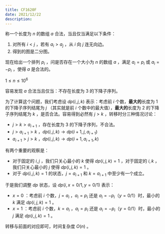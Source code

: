 ```yaml
---
title: CF1620F
date: 2021/12/22
description: 　
---
```


称一个长度为 $n$ 的数组 $a$ 合法，当且仅当满足以下条件：

1. 对所有 $i<j$ ，若有 $a_i>a_j$ ，从 $i$ 向 $j$ 连无向边。
2. 得到的图是二分图。

现在给出一个排列 $p_i$ ，问是否存在一个大小为 $n$ 的数组 $a$ ，满足 $a_i=p_i$ 或 $a_i=-p_i$ ，使得 $a$ 是合法的。

$1\leq n\leq 10^6$

容易发现 $a$ 合法当且仅当：不存在长度为 $3$ 的下降子序列。

为了计算这个问题，我们考虑设 $dp(i,j,k)$ 表示：考虑前 $i$ 个数，**最大的**长度为 $1$ 的下降子序列结尾为 $j$ （其实就是前 $i$ 个数中的最大值），**最大的**长度为 $2$ 的下降子序列结尾为 $k$ ，是否合法。容易得到必然有 $j>k$ ，转移时分三种情况讨论：

+ $j>k>a_{i+1}$ ，存在长度为 $3$ 的下降子序列，不合法。
+ $j>a_{i+1}>k$ ，$dp(i,j,k)\to dp(i+1,j,a_{i+1})$
+ $a_{i+1}>j>k$ ，$dp(i,j,k)\to dp(i+1,a_{i+1},k)$

有两个重要的观察是：

+ 对于固定的 $i,j$ ，我们只关心最小的 $k$ 使得 $dp(i,j,k)=1$ ，对于固定的 $i,k$ ，我们只关心最小的 $j$ 使得 $dp(i,j,k)=1$ 。
+ 对于 $dp(i,j,k)=1$ 的状态，$j=a_{i+1}$ 和 $k=a_{i+1}$ 中至少有一个成立。

于是我们调整 $dp$ 状态，设 $dp(i,x=0/1,y=0/1)$ 表示：

+ $x=0$ ：考虑前 $i$ 个数，$j=a_{i}$ ，$a_i=p_i$ 还是 $a_i=-p_i$（$y=0/1$）时，最小的 $k$ 满足 $dp(i,j,k)=1$ 。
+ $x=1$ ：考虑前 $i$ 个数，$k=a_{i}$ ，$a_i=p_i$ 还是 $a_i=-p_i$（$y=0/1$）时，最小的 $j$ 满足 $dp(i,j,k)=1$ 。

转移与前面的对应即可，时间复杂度 $O(n)$ 。
